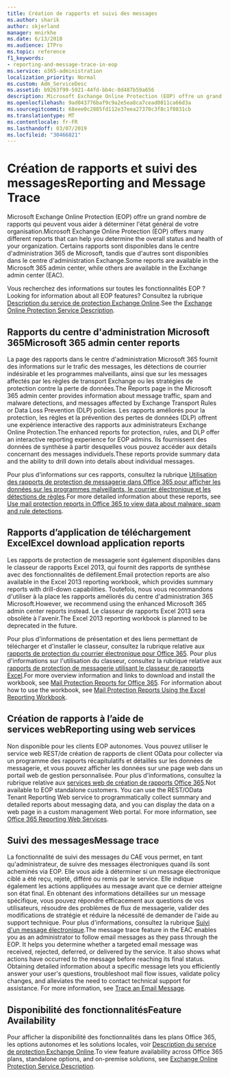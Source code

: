 ```yaml
---
title: Création de rapports et suivi des messages
ms.author: sharik
author: skjerland
manager: mnirkhe
ms.date: 6/13/2018
ms.audience: ITPro
ms.topic: reference
f1_keywords:
- reporting-and-message-trace-in-eop
ms.service: o365-administration
localization_priority: Normal
ms.custom: Adm_ServiceDesc
ms.assetid: b9263f99-5921-44fd-bb4c-0d487b59a656
description: Microsoft Exchange Online Protection (EOP) offre un grand nombre de rapports qui peuvent vous aider à déterminer l'état général de votre organisation. Certains rapports sont disponibles dans le centre d'administration 365 de Microsoft, tandis que d'autres sont disponibles dans le centre d'administration Exchange.
ms.openlocfilehash: 9ad043776baf9c9a2e5ea8ca7cead0811ca66d3a
ms.sourcegitcommit: 68eee0c2885fd112e37eea27370c3f8c1f0831cb
ms.translationtype: MT
ms.contentlocale: fr-FR
ms.lasthandoff: 03/07/2019
ms.locfileid: "30466821"
---
```

# <a name="reporting-and-message-trace"></a><span data-ttu-id="bebd3-104">Création de rapports et suivi des messages</span><span class="sxs-lookup"><span data-stu-id="bebd3-104">Reporting and Message Trace</span></span>

<span data-ttu-id="bebd3-105">Microsoft Exchange Online Protection (EOP) offre un grand nombre de rapports qui peuvent vous aider à déterminer l'état général de votre organisation.</span><span class="sxs-lookup"><span data-stu-id="bebd3-105">Microsoft Exchange Online Protection (EOP) offers many different reports that can help you determine the overall status and health of your organization.</span></span> <span data-ttu-id="bebd3-106">Certains rapports sont disponibles dans le centre d'administration 365 de Microsoft, tandis que d'autres sont disponibles dans le centre d'administration Exchange.</span><span class="sxs-lookup"><span data-stu-id="bebd3-106">Some reports are available in the Microsoft 365 admin center, while others are available in the Exchange admin center (EAC).</span></span>
  
<span data-ttu-id="bebd3-107">Vous recherchez des informations sur toutes les fonctionnalités EOP ?</span><span class="sxs-lookup"><span data-stu-id="bebd3-107">Looking for information about all EOP features?</span></span> <span data-ttu-id="bebd3-108">Consultez la rubrique [Description du service de protection Exchange Online](exchange-online-protection-service-description.md).</span><span class="sxs-lookup"><span data-stu-id="bebd3-108">See the [Exchange Online Protection Service Description](exchange-online-protection-service-description.md).</span></span>
  
## <a name="microsoft-365-admin-center-reports"></a><span data-ttu-id="bebd3-109">Rapports du centre d'administration Microsoft 365</span><span class="sxs-lookup"><span data-stu-id="bebd3-109">Microsoft 365 admin center reports</span></span>
<span data-ttu-id="bebd3-110"><a name="BKMK_office365admincenterreports"> </a></span><span class="sxs-lookup"><span data-stu-id="bebd3-110"></span></span>

<span data-ttu-id="bebd3-111">La page des rapports dans le centre d'administration Microsoft 365 fournit des informations sur le trafic des messages, les détections de courrier indésirable et les programmes malveillants, ainsi que sur les messages affectés par les règles de transport Exchange ou les stratégies de protection contre la perte de données.</span><span class="sxs-lookup"><span data-stu-id="bebd3-111">The Reports page in the Microsoft 365 admin center provides information about message traffic, spam and malware detections, and messages affected by Exchange Transport Rules or Data Loss Prevention (DLP) policies.</span></span> <span data-ttu-id="bebd3-112">Les rapports améliorés pour la protection, les règles et la prévention des pertes de données (DLP) offrent une expérience interactive des rapports aux administrateurs Exchange Online Protection.</span><span class="sxs-lookup"><span data-stu-id="bebd3-112">The enhanced reports for protection, rules, and DLP offer an interactive reporting experience for EOP admins.</span></span> <span data-ttu-id="bebd3-113">Ils fournissent des données de synthèse à partir desquelles vous pouvez accéder aux détails concernant des messages individuels.</span><span class="sxs-lookup"><span data-stu-id="bebd3-113">These reports provide summary data and the ability to drill down into details about individual messages.</span></span>
  
<span data-ttu-id="bebd3-114">Pour plus d'informations sur ces rapports, consultez la rubrique [Utilisation des rapports de protection de messagerie dans Office 365 pour afficher les données sur les programmes malveillants, le courrier électronique et les détections de règles](https://go.microsoft.com/fwlink/p/?LinkID=401102).</span><span class="sxs-lookup"><span data-stu-id="bebd3-114">For more detailed information about these reports, see [Use mail protection reports in Office 365 to view data about malware, spam and rule detections](https://go.microsoft.com/fwlink/p/?LinkID=401102).</span></span>
  
## <a name="excel-download-application-reports"></a><span data-ttu-id="bebd3-115">Rapports d’application de téléchargement Excel</span><span class="sxs-lookup"><span data-stu-id="bebd3-115">Excel download application reports</span></span>
<span data-ttu-id="bebd3-116"><a name="BKMK_exceldownloadapplicationreports"> </a></span><span class="sxs-lookup"><span data-stu-id="bebd3-116"></span></span>

<span data-ttu-id="bebd3-117">Les rapports de protection de messagerie sont également disponibles dans le classeur de rapports Excel 2013, qui fournit des rapports de synthèse avec des fonctionnalités de défilement.</span><span class="sxs-lookup"><span data-stu-id="bebd3-117">Email protection reports are also available in the Excel 2013 reporting workbook, which provides summary reports with drill-down capabilities.</span></span> <span data-ttu-id="bebd3-118">Toutefois, nous vous recommandons d'utiliser à la place les rapports améliorés du centre d'administration 365 Microsoft.</span><span class="sxs-lookup"><span data-stu-id="bebd3-118">However, we recommend using the enhanced Microsoft 365 admin center reports instead.</span></span> <span data-ttu-id="bebd3-119">Le classeur de rapports Excel 2013 sera obsolète à l'avenir.</span><span class="sxs-lookup"><span data-stu-id="bebd3-119">The Excel 2013 reporting workbook is planned to be deprecated in the future.</span></span> 
  
<span data-ttu-id="bebd3-p106">Pour plus d'informations de présentation et des liens permettant de télécharger et d'installer le classeur, consultez la rubrique relative aux [rapports de protection du courrier électronique pour Office 365](https://go.microsoft.com/fwlink/p/?LinkId=271776). Pour plus d'informations sur l'utilisation du classeur, consultez la rubrique relative aux [rapports de protection de messagerie utilisant le classeur de rapports Excel](https://go.microsoft.com/fwlink/p/?LinkId=285211).</span><span class="sxs-lookup"><span data-stu-id="bebd3-p106">For more overview information and links to download and install the workbook, see [Mail Protection Reports for Office 365](https://go.microsoft.com/fwlink/p/?LinkId=271776). For information about how to use the workbook, see [Mail Protection Reports Using the Excel Reporting Workbook](https://go.microsoft.com/fwlink/p/?LinkId=285211).</span></span>
  
## <a name="reporting-using-web-services"></a><span data-ttu-id="bebd3-122">Création de rapports à l’aide de services web</span><span class="sxs-lookup"><span data-stu-id="bebd3-122">Reporting using web services</span></span>
<span data-ttu-id="bebd3-123"><a name="BKMK_reportingusingwebservices"> </a></span><span class="sxs-lookup"><span data-stu-id="bebd3-123"></span></span>

<span data-ttu-id="bebd3-p107">Non disponible pour les clients EOP autonomes. Vous pouvez utiliser le service web REST/de création de rapports de client OData pour collecter via un programme des rapports récapitulatifs et détaillés sur les données de messagerie, et vous pouvez afficher les données sur une page web dans un portail web de gestion personnalisée. Pour plus d'informations, consultez la rubrique relative aux [services web de création de rapports Office 365](https://go.microsoft.com/fwlink/?LinkId=279926).</span><span class="sxs-lookup"><span data-stu-id="bebd3-p107">Not available to EOP standalone customers. You can use the REST/OData Tenant Reporting Web service to programmatically collect summary and detailed reports about messaging data, and you can display the data on a web page in a custom management Web portal. For more information, see [Office 365 Reporting Web Services](https://go.microsoft.com/fwlink/?LinkId=279926).</span></span>
  
## <a name="message-trace"></a><span data-ttu-id="bebd3-127">Suivi des messages</span><span class="sxs-lookup"><span data-stu-id="bebd3-127">Message trace</span></span>
<span data-ttu-id="bebd3-128"><a name="BKMK_messagetrace"> </a></span><span class="sxs-lookup"><span data-stu-id="bebd3-128"></span></span>

<span data-ttu-id="bebd3-p108">La fonctionnalité de suivi des messages du CAE vous permet, en tant qu'administrateur, de suivre des messages électroniques quand ils sont acheminés via EOP. Elle vous aide à déterminer si un message électronique ciblé a été reçu, rejeté, différé ou remis par le service. Elle indique également les actions appliquées au message avant que ce dernier atteigne son état final. En obtenant des informations détaillées sur un message spécifique, vous pouvez répondre efficacement aux questions de vos utilisateurs, résoudre des problèmes de flux de messagerie, valider des modifications de stratégie et réduire la nécessité de demander de l'aide au support technique. Pour plus d'informations, consultez la rubrique [Suivi d'un message électronique](https://go.microsoft.com/fwlink/p/?LinkID=282262).</span><span class="sxs-lookup"><span data-stu-id="bebd3-p108">The message trace feature in the EAC enables you as an administrator to follow email messages as they pass through the EOP. It helps you determine whether a targeted email message was received, rejected, deferred, or delivered by the service. It also shows what actions have occurred to the message before reaching its final status. Obtaining detailed information about a specific message lets you efficiently answer your user's questions, troubleshoot mail flow issues, validate policy changes, and alleviates the need to contact technical support for assistance. For more information, see [Trace an Email Message](https://go.microsoft.com/fwlink/p/?LinkID=282262).</span></span>
  
## <a name="feature-availability"></a><span data-ttu-id="bebd3-134">Disponibilité des fonctionnalités</span><span class="sxs-lookup"><span data-stu-id="bebd3-134">Feature Availability</span></span>
<span data-ttu-id="bebd3-135"><a name="BKMK_messagetrace"> </a></span><span class="sxs-lookup"><span data-stu-id="bebd3-135"></span></span>

<span data-ttu-id="bebd3-136">Pour afficher la disponibilité des fonctionnalités dans les plans Office 365, les options autonomes et les solutions locales, voir [Description du service de protection Exchange Online](exchange-online-protection-service-description.md).</span><span class="sxs-lookup"><span data-stu-id="bebd3-136">To view feature availability across Office 365 plans, standalone options, and on-premise solutions, see [Exchange Online Protection Service Description](exchange-online-protection-service-description.md).</span></span>
  

